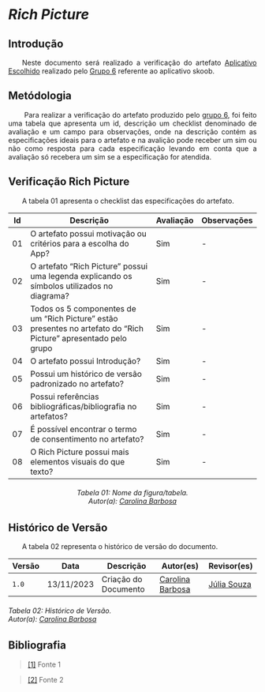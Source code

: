 # ***Rich Picture***

## **Introdução**
<p align="justify">
&emsp;&emsp;Neste documento será realizado a verificação do artefato <a href="https://requisitos-de-software.github.io/2023.2-Skoob/pre_rastreabilidade/aplicativo_escolhido/">Aplicativo Escolhido</a> realizado pelo <a href="https://requisitos-de-software.github.io/2023.2-Skoob/">Grupo 6</a> referente ao aplicativo skoob.
</p>

## **Metódologia**
<p align="justify">
&emsp;&emsp; Para realizar a verificação do artefato produzido pelo <a href="https://requisitos-de-software.github.io/2023.2-Skoob/">grupo 6</a>, foi feito uma tabela que apresenta um id, descrição um checklist denominado de avaliação e um campo para observações, onde na descrição contém as especificações ideais para o artefato e na avalição pode receber um sim ou não como resposta para cada especificação levando em conta que a avaliação só recebera um sim se a especificação for atendida.
</p>

## **Verificação Rich Picture**
<p align="justify">
&emsp;&emsp;A tabela 01 apresenta o checklist das especificações do artefato. 
</p>

| Id | Descrição |Avaliação | Observações |
|-----------|-----------|------------|---------|
| 01 | O artefato possui motivação ou critérios para a escolha do App? | Sim | - |
| 02 | O artefato “Rich Picture” possui uma legenda explicando os símbolos utilizados no diagrama? | Sim | - |
| 03 | Todos os 5 componentes de um “Rich Picture” estão presentes no artefato do “Rich Picture” apresentado pelo grupo | Sim | - |
| 04 | O artefato possui Introdução?| Sim | - |
| 05 | Possui um histórico de versão padronizado no artefato? | Sim | - |
| 06 | Possui referências bibliográficas/bibliografia no artefatos?| Sim | - |
| 07 | É possível encontrar o termo de consentimento no artefato? | Sim | - |
| 08 | O Rich Picture possui mais elementos visuais do que texto? | Sim | - |

<p align="justify">
<h6 align = "center"> Tabela 01: Nome da figura/tabela.
<br> Autor(a): <a href="https://github.com/CarolinaBarb">Carolina Barbosa</a></h6>
</p>

## **Histórico de Versão**
<p align="justify">
&emsp;&emsp;A tabela 02 representa o histórico de versão do documento.
</p>

| Versão | Data | Descrição | Autor(es) | Revisor(es) |
| ------ | ---- | --------- | --------- | ---------- |
| `1.0`  | 13/11/2023 | Criação do Documento | [Carolina Barbosa](https://github.com/CarolinaBarb) | [Júlia Souza](https://github.com/JuliaSSouza) |
<h6> Tabela 02: Histórico de Versão.
<br> Autor(a): <a href="https://github.com/CarolinaBarb">Carolina Barbosa</a></h6>

## **Bibliografia**
> <a href="https://Link_da_fonte">[1]</a> Fonte 1

> <a href="https://Link_da_fonte">[2]</a> Fonte 2